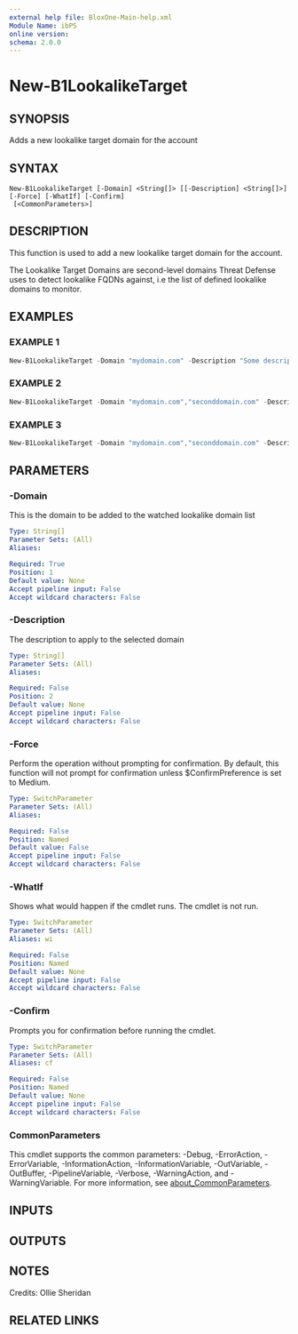 ```yaml
---
external help file: BloxOne-Main-help.xml
Module Name: ibPS
online version:
schema: 2.0.0
---
```


# New-B1LookalikeTarget

## SYNOPSIS
Adds a new lookalike target domain for the account

## SYNTAX

```
New-B1LookalikeTarget [-Domain] <String[]> [[-Description] <String[]>] [-Force] [-WhatIf] [-Confirm]
 [<CommonParameters>]
```

## DESCRIPTION
This function is used to add a new lookalike target domain for the account.

The Lookalike Target Domains are second-level domains Threat Defense uses to detect lookalike FQDNs against, i.e the list of defined lookalike domains to monitor.

## EXAMPLES

### EXAMPLE 1
```powershell
New-B1LookalikeTarget -Domain "mydomain.com" -Description "Some description.."
```

### EXAMPLE 2
```powershell
New-B1LookalikeTarget -Domain "mydomain.com","seconddomain.com" -Description "Description 1","Description 2"
```

### EXAMPLE 3
```powershell
New-B1LookalikeTarget -Domain "mydomain.com","seconddomain.com" -Description "Common description"
```

## PARAMETERS

### -Domain
This is the domain to be added to the watched lookalike domain list

```yaml
Type: String[]
Parameter Sets: (All)
Aliases:

Required: True
Position: 1
Default value: None
Accept pipeline input: False
Accept wildcard characters: False
```

### -Description
The description to apply to the selected domain

```yaml
Type: String[]
Parameter Sets: (All)
Aliases:

Required: False
Position: 2
Default value: None
Accept pipeline input: False
Accept wildcard characters: False
```

### -Force
Perform the operation without prompting for confirmation.
By default, this function will not prompt for confirmation unless $ConfirmPreference is set to Medium.

```yaml
Type: SwitchParameter
Parameter Sets: (All)
Aliases:

Required: False
Position: Named
Default value: False
Accept pipeline input: False
Accept wildcard characters: False
```

### -WhatIf
Shows what would happen if the cmdlet runs.
The cmdlet is not run.

```yaml
Type: SwitchParameter
Parameter Sets: (All)
Aliases: wi

Required: False
Position: Named
Default value: None
Accept pipeline input: False
Accept wildcard characters: False
```

### -Confirm
Prompts you for confirmation before running the cmdlet.

```yaml
Type: SwitchParameter
Parameter Sets: (All)
Aliases: cf

Required: False
Position: Named
Default value: None
Accept pipeline input: False
Accept wildcard characters: False
```

### CommonParameters
This cmdlet supports the common parameters: -Debug, -ErrorAction, -ErrorVariable, -InformationAction, -InformationVariable, -OutVariable, -OutBuffer, -PipelineVariable, -Verbose, -WarningAction, and -WarningVariable. For more information, see [about_CommonParameters](http://go.microsoft.com/fwlink/?LinkID=113216).

## INPUTS

## OUTPUTS

## NOTES
Credits: Ollie Sheridan

## RELATED LINKS

